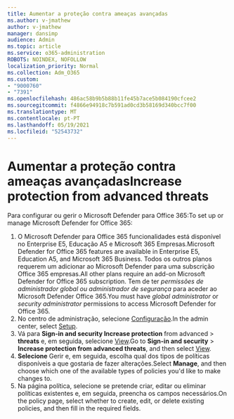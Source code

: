 ```yaml
---
title: Aumentar a proteção contra ameaças avançadas
ms.author: v-jmathew
author: v-jmathew
manager: dansimp
audience: Admin
ms.topic: article
ms.service: o365-administration
ROBOTS: NOINDEX, NOFOLLOW
localization_priority: Normal
ms.collection: Adm_O365
ms.custom:
- "9000760"
- "7391"
ms.openlocfilehash: 486ac58b9b5b88b11fe45b7ace5b084190cfcee2
ms.sourcegitcommit: f4866e94918c7b591ad0cd3b58169d340bcc7f00
ms.translationtype: MT
ms.contentlocale: pt-PT
ms.lasthandoff: 05/19/2021
ms.locfileid: "52543732"
---
```

# <a name="increase-protection-from-advanced-threats"></a><span data-ttu-id="b8c9f-102">Aumentar a proteção contra ameaças avançadas</span><span class="sxs-lookup"><span data-stu-id="b8c9f-102">Increase protection from advanced threats</span></span>

<span data-ttu-id="b8c9f-103">Para configurar ou gerir o Microsoft Defender para Office 365:</span><span class="sxs-lookup"><span data-stu-id="b8c9f-103">To set up or manage Microsoft Defender for Office 365:</span></span>

1. <span data-ttu-id="b8c9f-104">O Microsoft Defender para Office 365 funcionalidades está disponível no Enterprise E5, Educação A5 e Microsoft 365 Empresas.</span><span class="sxs-lookup"><span data-stu-id="b8c9f-104">Microsoft Defender for Office 365 features are available in Enterprise E5, Education A5, and Microsoft 365 Business.</span></span> <span data-ttu-id="b8c9f-105">Todos os outros planos requerem um adicionar ao Microsoft Defender para uma subscrição Office 365 empresas.</span><span class="sxs-lookup"><span data-stu-id="b8c9f-105">All other plans require an add-on Microsoft Defender for Office 365 subscription.</span></span> <span data-ttu-id="b8c9f-106">Tem de ter *permissões de administrador global* *ou administrador de segurança* para aceder ao Microsoft Defender Office 365.</span><span class="sxs-lookup"><span data-stu-id="b8c9f-106">You must have *global administrator* or *security administrator* permissions to access Microsoft Defender for Office 365.</span></span>
2. <span data-ttu-id="b8c9f-107">No centro de administração, selecione [Configuração](https://go.microsoft.com/fwlink/p/?linkid=2075721).</span><span class="sxs-lookup"><span data-stu-id="b8c9f-107">In the admin center, select [Setup](https://go.microsoft.com/fwlink/p/?linkid=2075721).</span></span>
3. <span data-ttu-id="b8c9f-108">Vá para **Sign-in and security Increase protection** from advanced  >  **threats** e, em seguida, selecione [View](https://go.microsoft.com/fwlink/?linkid=2109302).</span><span class="sxs-lookup"><span data-stu-id="b8c9f-108">Go to **Sign-in and security** > **Increase protection from advanced threats**, and then select [View](https://go.microsoft.com/fwlink/?linkid=2109302).</span></span>
4. <span data-ttu-id="b8c9f-109">**Selecione** Gerir e, em seguida, escolha qual dos tipos de políticas disponíveis a que gostaria de fazer alterações.</span><span class="sxs-lookup"><span data-stu-id="b8c9f-109">Select **Manage**, and then choose which one of the available types of policies you'd like to make changes to.</span></span>
5. <span data-ttu-id="b8c9f-110">Na página política, selecione se pretende criar, editar ou eliminar políticas existentes e, em seguida, preencha os campos necessários.</span><span class="sxs-lookup"><span data-stu-id="b8c9f-110">On the policy page, select whether to create, edit, or delete existing policies, and then fill in the required fields.</span></span>
